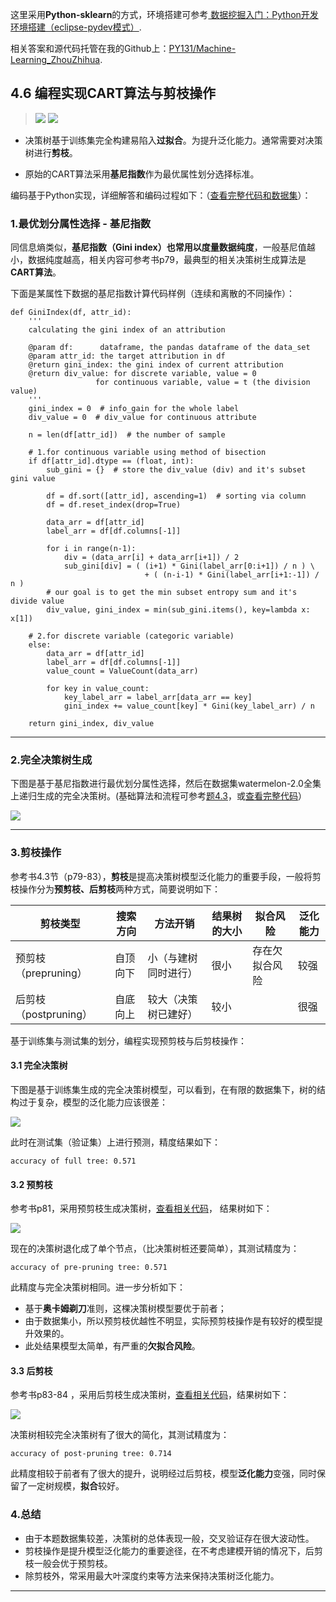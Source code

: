 这里采用**Python-sklearn**的方式，环境搭建可参考[ 数据挖掘入门：Python开发环境搭建（eclipse-pydev模式）](http://blog.csdn.net/snoopy_yuan/article/details/61211639).

相关答案和源代码托管在我的Github上：[PY131/Machine-Learning_ZhouZhihua](https://github.com/PY131/Machine-Learning_ZhouZhihua).

## 4.6 编程实现CART算法与剪枝操作 ##

> ![](Ch4/4.4.png)
> ![](Ch4/4.4.1.png)

 - 决策树基于训练集完全构建易陷入**过拟合**。为提升泛化能力。通常需要对决策树进行**剪枝**。

 - 原始的CART算法采用**基尼指数**作为最优属性划分选择标准。

编码基于Python实现，详细解答和编码过程如下：（[查看完整代码和数据集](https://github.com/PY131/Machine-Learning_ZhouZhihua/tree/master/ch4_decision_tree/4.4_CART)）：

### 1.最优划分属性选择 - 基尼指数 ###

同信息熵类似，**基尼指数（Gini index）**也常用以度量**数据纯度**，一般基尼值越小，数据纯度越高，相关内容可参考书p79，最典型的相关决策树生成算法是**CART算法**。

下面是某属性下数据的基尼指数计算代码样例（连续和离散的不同操作）：

	def GiniIndex(df, attr_id):
	    '''
	    calculating the gini index of an attribution
	     
	    @param df:      dataframe, the pandas dataframe of the data_set
	    @param attr_id: the target attribution in df
	    @return gini_index: the gini index of current attribution
	    @return div_value: for discrete variable, value = 0
	                   for continuous variable, value = t (the division value)
	    '''  
	    gini_index = 0  # info_gain for the whole label
	    div_value = 0  # div_value for continuous attribute
	    
	    n = len(df[attr_id])  # the number of sample
	    
	    # 1.for continuous variable using method of bisection
	    if df[attr_id].dtype == (float, int):
	        sub_gini = {}  # store the div_value (div) and it's subset gini value
	        
	        df = df.sort([attr_id], ascending=1)  # sorting via column
	        df = df.reset_index(drop=True)
	        
	        data_arr = df[attr_id]
	        label_arr = df[df.columns[-1]]
	        
	        for i in range(n-1):
	            div = (data_arr[i] + data_arr[i+1]) / 2
	            sub_gini[div] = ( (i+1) * Gini(label_arr[0:i+1]) / n ) \
	                              + ( (n-i-1) * Gini(label_arr[i+1:-1]) / n )
	        # our goal is to get the min subset entropy sum and it's divide value
	        div_value, gini_index = min(sub_gini.items(), key=lambda x: x[1])
	        
	    # 2.for discrete variable (categoric variable)
	    else:
	        data_arr = df[attr_id]
	        label_arr = df[df.columns[-1]]
	        value_count = ValueCount(data_arr)
	            
	        for key in value_count:
	            key_label_arr = label_arr[data_arr == key]
	            gini_index += value_count[key] * Gini(key_label_arr) / n
	    
	    return gini_index, div_value

----

### 2.完全决策树生成 ###

下图是基于基尼指数进行最优划分属性选择，然后在数据集watermelon-2.0全集上递归生成的完全决策树。(基础算法和流程可参考[题4.3](http://blog.csdn.net/snoopy_yuan/article/details/68959025)，或[查看完整代码](https://github.com/PY131/Machine-Learning_ZhouZhihua/blob/master/ch4_decision_tree/4.4_CART/src/decision_tree.py)）

![](Ch4/4.4_decision_tree_CART.png)

----

### 3.剪枝操作 ###

参考书4.3节（p79-83），**剪枝**是提高决策树模型泛化能力的重要手段，一般将剪枝操作分为**预剪枝、后剪枝**两种方式，简要说明如下：

| 剪枝类型 | 搜索方向 | 方法开销 | 结果树的大小 | 拟合风险 | 泛化能力 |
|--|--|--|--|--|--|
| 预剪枝（prepruning） | 自顶向下 | 小（与建树同时进行） | 很小 | 存在欠拟合风险 | 较强 |
| 后剪枝（postpruning） | 自底向上 | 较大（决策树已建好） | 较小 |  | 很强 |


基于训练集与测试集的划分，编程实现预剪枝与后剪枝操作：

#### 3.1 完全决策树 ####

下图是基于训练集生成的完全决策树模型，可以看到，在有限的数据集下，树的结构过于复杂，模型的泛化能力应该很差：

![](Ch4/4.4_decision_tree_full.png)

此时在测试集（验证集）上进行预测，精度结果如下：

	accuracy of full tree: 0.571

#### 3.2 预剪枝 ####

参考书p81，采用预剪枝生成决策树，[查看相关代码](https://github.com/PY131/Machine-Learning_ZhouZhihua/blob/master/ch4_decision_tree/4.4_CART/src/decision_tree.py)， 结果树如下：

![](Ch4/4.4_decision_tree_pre.png)

现在的决策树退化成了单个节点，（比决策树桩还要简单），其测试精度为：

	accuracy of pre-pruning tree: 0.571

此精度与完全决策树相同。进一步分析如下：
 
- 基于**奥卡姆剃刀**准则，这棵决策树模型要优于前者；
- 由于数据集小，所以预剪枝优越性不明显，实际预剪枝操作是有较好的模型提升效果的。
- 此处结果模型太简单，有严重的**欠拟合风险**。

#### 3.3 后剪枝 ####

参考书p83-84 ，采用后剪枝生成决策树，[查看相关代码](https://github.com/PY131/Machine-Learning_ZhouZhihua/blob/master/ch4_decision_tree/4.4_CART/src/decision_tree.py)，结果树如下：

![](Ch4/4.4_decision_tree_post.png)

决策树相较完全决策树有了很大的简化，其测试精度为：

	accuracy of post-pruning tree: 0.714

此精度相较于前者有了很大的提升，说明经过后剪枝，模型**泛化能力**变强，同时保留了一定树规模，**拟合**较好。

### 4.总结 ###

 - 由于本题数据集较差，决策树的总体表现一般，交叉验证存在很大波动性。
 - 剪枝操作是提升模型泛化能力的重要途径，在不考虑建模开销的情况下，后剪枝一般会优于预剪枝。
 - 除剪枝外，常采用最大叶深度约束等方法来保持决策树泛化能力。

----




